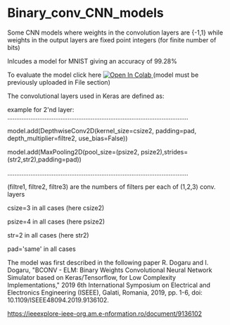 # Binary_conv_CNN_models
Some CNN models where weights in the convolution layers are {-1,1} while weights in the output layers are fixed point integers (for finite number of bits) 

Inlcudes a model for MNIST giving an accuracy of 99.28% 

To evaluate the model click here 
<a href="https://colab.research.google.com/github/radu-dogaru/Binary_conv_CNN_models/blob/main/eval_model.ipynb">
  <img src="https://colab.research.google.com/assets/colab-badge.svg" alt="Open In Colab"/>
</a>   (model must be previously uploaded in File section)


The convolutional layers used in Keras are defined as: 

example for 2'nd layer: 
......................................................................................................

model.add(DepthwiseConv2D(kernel_size=csize2, padding=pad, depth_multiplier=filtre2, use_bias=False))

model.add(MaxPooling2D(pool_size=(psize2, psize2),strides=(str2,str2),padding=pad))

......................................................................................................

(filtre1, filtre2, filtre3) are the numbers of filters per each of (1,2,3) conv. layers 

csize=3 in all cases  (here csize2)

psize=4 in all cases  (here psize2)

str=2 in all cases    (here str2) 

pad='same' in all cases 


The model was first described in the following paper 
R. Dogaru and I. Dogaru, "BCONV - ELM: Binary Weights Convolutional Neural Network Simulator based on Keras/Tensorflow, for Low Complexity Implementations," 2019 6th International Symposium on Electrical and Electronics Engineering (ISEEE), Galati, Romania, 2019, pp. 1-6, doi: 10.1109/ISEEE48094.2019.9136102.

https://ieeexplore-ieee-org.am.e-nformation.ro/document/9136102
